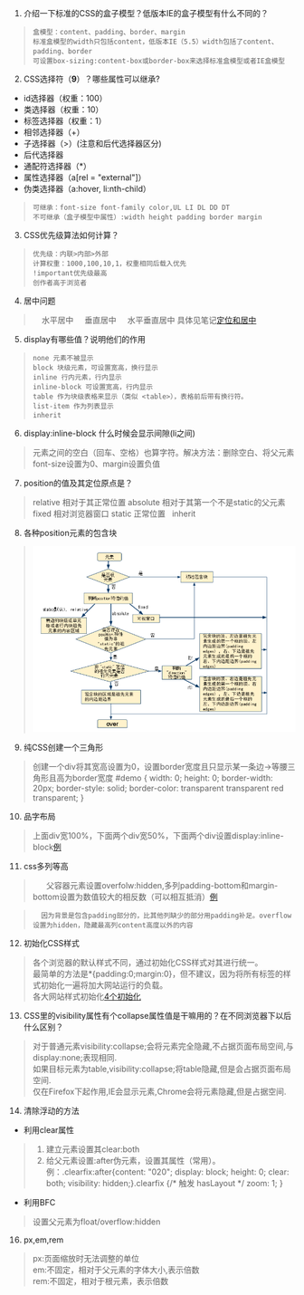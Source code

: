 1. 介绍一下标准的CSS的盒子模型？低版本IE的盒子模型有什么不同的？
>     盒模型：content、padding、border、margin
>     标准盒模型的width只包括content，低版本IE（5.5）width包括了content、padding、border
>     可设置box-sizing:content-box或border-box来选择标准盒模型或者IE盒模型

2. CSS选择符（**9**）？哪些属性可以继承?
- id选择器（权重：100）
- 类选择器（权重：10）
- 标签选择器（权重：1）
- 相邻选择器（+）
- 子选择器（>）(注意和后代选择器区分)
- 后代选择器
- 通配符选择器（*）
- 属性选择器（a[rel = "external"]）
- 伪类选择器（a:hover, li:nth-child）
>     可继承：font-size font-family color,UL LI DL DD DT
>     不可继承（盒子模型中属性）:width height padding border margin

3. CSS优先级算法如何计算？
>     优先级：内联>内部>外部
>     计算权重：1000,100,10,1，权重相同后载入优先
>     !important优先级最高
>     创作者高于浏览者

4. 居中问题
>     水平居中
>     垂直居中
>     水平垂直居中
具体见笔记[定位和居中](https://github.com/0ragdoll0/ife/blob/master/w_task4/%E5%AE%9A%E4%BD%8D%E5%92%8C%E5%B1%85%E4%B8%AD%E7%AC%94%E8%AE%B0.docx)

5. display有哪些值？说明他们的作用
>     none 元素不被显示
>     block 块级元素，可设置宽高，换行显示
>     inline 行内元素，行内显示
>     inline-block 可设置宽高，行内显示
>     table 作为块级表格来显示（类似 <table>），表格前后带有换行符。
>     list-item 作为列表显示
>     inherit

6. display:inline-block 什么时候会显示间隙(li之间)
>   元素之间的空白（回车、空格）也算字符。解决方法：删除空白、将父元素font-size设置为0、margin设置负值

7. position的值及其定位原点是？
>   relative 相对于其正常位置
>   absolute 相对于其第一个不是static的父元素
>   fixed 相对浏览器窗口
>   static 正常位置
>   inherit

8. 各种position元素的包含块
> ![按此图判断](https://raw.githubusercontent.com/0ragdoll0/Front-end-Q-A/master/pic/containingblock.PNG)

9. 纯CSS创建一个三角形
> 创建一个div将其宽高设置为0，设置border宽度且只显示某一条边->等腰三角形且高为border宽度
#demo {
    width: 0;
    height: 0;
    border-width: 20px;
    border-style: solid;
    border-color: transparent transparent red transparent;
  }

10. 品字布局
> 上面div宽100%，下面两个div宽50%，下面两个div设置display:inline-block[例](https://codepen.io/0ragdoll0/pen/OvyQLN)

11. css多列等高
>       父容器元素设置overfolw:hidden,多列padding-bottom和margin-bottom设置为数值较大的相反数（可以相互抵消）[例](https://codepen.io/0ragdoll0/pen/Ldpeoq)

>       因为背景是包含padding部分的，比其他列缺少的部分用padding补足。overflow设置为hidden，隐藏最高列content高度以外的内容

12. 初始化CSS样式
> 各个浏览器的默认样式不同，通过初始化CSS样式对其进行统一。        
> 最简单的方法是*{padding:0;margin:0}，但不建议，因为将所有标签的样式初始化一遍将加大网站运行的负载。      
> 各大网站样式初始化[4个初始化](https://github.com/0ragdoll0/layout/tree/master/css%20initialization)

13. CSS里的visibility属性有个collapse属性值是干嘛用的？在不同浏览器下以后什么区别？
> 对于普通元素visibility:collapse;会将元素完全隐藏,不占据页面布局空间,与display:none;表现相同.       
> 如果目标元素为table,visibility:collapse;将table隐藏,但是会占据页面布局空间.        
> 仅在Firefox下起作用,IE会显示元素,Chrome会将元素隐藏,但是占据空间.


14. 清除浮动的方法
* 利用clear属性
> 1. 建立元素设置其clear:both           
> 2. 给父元素设置:after伪元素，设置其属性（常用）。例：.clearfix:after{content: "020"; display: block; height: 0; clear: both; visibility: hidden;}.clearfix {/* 触发 hasLayout */ zoom: 1; }

* 利用BFC
> 设置父元素为float/overflow:hidden

16. px,em,rem
> px:页面缩放时无法调整的单位           
> em:不固定，相对于父元素的字体大小,表示倍数            
> rem:不固定，相对于根元素<html>，表示倍数
